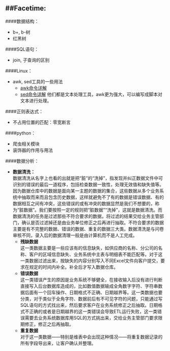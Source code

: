 ##Facetime:
---
####数据结构：
* b+, b-树
* 红黑树

####SQL语句：
* join, 子查询的区别

####Linux：
* awk, sed工具的一些用法
  * [awk命令详解](http://blog.chinaunix.net/uid-26207112-id-3038839.html)
  * [sed命令详解](http://blog.csdn.net/hongkun001/article/details/6433041)
  他们都是文本处理工具，awk更为强大，可以编写成脚本对文本进行处理。

####正则表达式：
* 不占用位置的匹配：零宽断言

####python：
* 爬虫相关模块
* 装饰器的作用与用法

####数据分析：
* **数据清洗：**  
  数据清洗从名字上也看的出就是把“脏”的“洗掉”，指发现并纠正数据文件中可识别的错误的最后一道程序，包括检查数据一致性，处理无效值和缺失值等。因为数据仓库中的数据是面向某一主题的数据的集合，这些数据从多个业务系统中抽取而来而且包含历史数据，这样就避免不了有的数据是错误数据、有的数据相互之间有冲突，这些错误的或有冲突的数据显然是我们不想要的，称为“脏数据”。我们要按照一定的规则把“脏数据”“洗掉”，这就是数据清洗。而数据清洗的任务是过滤那些不符合要求的数据，将过滤的结果交给业务主管部门，确认是否过滤掉还是由业务单位修正之后再进行抽取。不符合要求的数据主要是有不完整的数据、错误的数据、重复的数据三大类。数据清洗是与问卷审核不同，录入后的数据清理一般是由计算机而不是人工完成。
   * **残缺数据**  
     这一类数据主要是一些应该有的信息缺失，如供应商的名称、分公司的名称、客户的区域信息缺失、业务系统中主表与明细表不能匹配等。对于这一类数据过滤出来，按缺失的内容分别写入不同Excel文件向客户提交，要求在规定的时间内补全。补全后才写入数据仓库。
   * **错误数据**  
   这一类错误产生的原因是业务系统不够健全，在接收输入后没有进行判断直接写入后台数据库造成的，比如数值数据输成全角数字字符、字符串数据后面有一个回车操作、日期格式不正确、日期越界等。这一类数据也要分类，对于类似于全角字符、数据前后有不可见字符的问题，只能通过写SQL语句的方式找出来，然后要求客户在业务系统修正之后抽取。日期格式不正确的或者是日期越界的这一类错误会导致ETL运行失败，这一类错误需要去业务系统数据库用SQL的方式挑出来，交给业务主管部门要求限期修正，修正之后再抽取。
   * **重复数据**  
   对于这一类数据——特别是维表中会出现这种情况——将重复数据记录的所有字段导出来，让客户确认并整理。